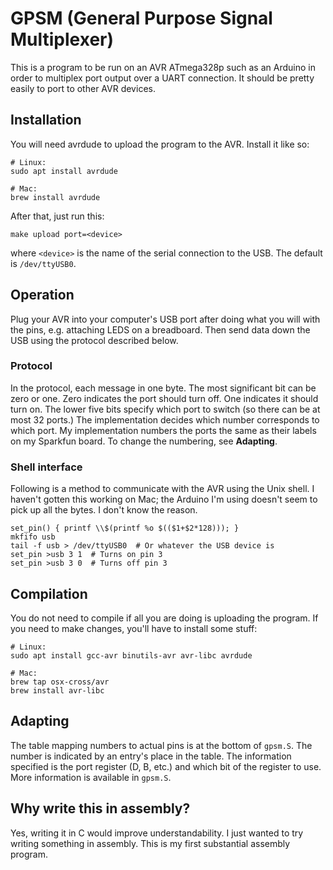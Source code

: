 # GPSM (General Purpose Signal Multiplexer)

This is a program to be run on an AVR ATmega328p such as an Arduino in order to
multiplex port output over a UART connection. It should be pretty easily to port
to other AVR devices.

## Installation

You will need avrdude to upload the program to the AVR. Install it like so:

```
# Linux:
sudo apt install avrdude

# Mac:
brew install avrdude
```

After that, just run this:

```
make upload port=<device>
```

where `<device>` is the name of the serial connection to the USB. The default is
`/dev/ttyUSB0`.

## Operation

Plug your AVR into your computer's USB port after doing what you will with the
pins, e.g. attaching LEDS on a breadboard. Then send data down the USB using the
protocol described below.

### Protocol

In the protocol, each message in one byte. The most significant bit can be zero
or one. Zero indicates the port should turn off. One indicates it should turn
on. The lower five bits specify which port to switch (so there can be at most 32
ports.) The implementation decides which number corresponds to which port. My
implementation numbers the ports the same as their labels on my Sparkfun board.
To change the numbering, see **Adapting**.

### Shell interface

Following is a method to communicate with the AVR using the Unix shell. I
haven't gotten this working on Mac; the Arduino I'm using doesn't seem to pick
up all the bytes. I don't know the reason.

```
set_pin() { printf \\$(printf %o $(($1+$2*128))); }
mkfifo usb
tail -f usb > /dev/ttyUSB0  # Or whatever the USB device is
set_pin >usb 3 1  # Turns on pin 3
set_pin >usb 3 0  # Turns off pin 3
```

## Compilation

You do not need to compile if all you are doing is uploading the program. If you
need to make changes, you'll have to install some stuff:

```
# Linux:
sudo apt install gcc-avr binutils-avr avr-libc avrdude

# Mac:
brew tap osx-cross/avr
brew install avr-libc
```

## Adapting

The table mapping numbers to actual pins is at the bottom of `gpsm.S`. The
number is indicated by an entry's place in the table. The information specified
is the port register (D, B, etc.) and which bit of the register to use. More
information is available in `gpsm.S`.

## Why write this in assembly?

Yes, writing it in C would improve understandability. I just wanted to try
writing something in assembly. This is my first substantial assembly program.
